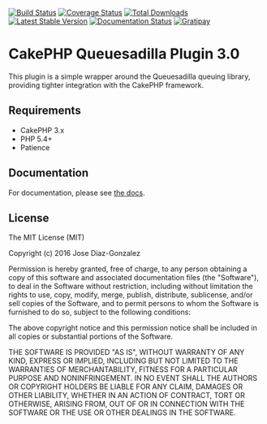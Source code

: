 [![Build Status](https://img.shields.io/travis/josegonzalez/cakephp-queuesadilla/master.svg?style=flat-square)](https://travis-ci.org/josegonzalez/cakephp-queuesadilla)
[![Coverage Status](https://img.shields.io/coveralls/josegonzalez/cakephp-queuesadilla.svg?style=flat-square)](https://coveralls.io/r/josegonzalez/cakephp-queuesadilla?branch=master)
[![Total Downloads](https://img.shields.io/packagist/dt/josegonzalez/cakephp-queuesadilla.svg?style=flat-square)](https://packagist.org/packages/josegonzalez/cakephp-queuesadilla)
[![Latest Stable Version](https://img.shields.io/packagist/v/josegonzalez/cakephp-queuesadilla.svg?style=flat-square)](https://packagist.org/packages/josegonzalez/cakephp-queuesadilla)
[![Documentation Status](https://readthedocs.org/projects/cakephp-queuesadilla/badge/?version=latest&style=flat-square)](https://readthedocs.org/projects/cakephp-queuesadilla/?badge=latest)
[![Gratipay](https://img.shields.io/gratipay/josegonzalez.svg?style=flat-square)](https://gratipay.com/~josegonzalez/)

# CakePHP Queuesadilla Plugin 3.0

This plugin is a simple wrapper around the Queuesadilla queuing library, providing tighter integration with the CakePHP framework.

## Requirements

* CakePHP 3.x
* PHP 5.4+
* Patience

## Documentation

For documentation, please see [the docs](https://cakephp-queuesadilla.readthedocs.org/en/latest/).

## License

The MIT License (MIT)

Copyright (c) 2016 Jose Diaz-Gonzalez

Permission is hereby granted, free of charge, to any person obtaining a copy
of this software and associated documentation files (the "Software"), to deal
in the Software without restriction, including without limitation the rights
to use, copy, modify, merge, publish, distribute, sublicense, and/or sell
copies of the Software, and to permit persons to whom the Software is
furnished to do so, subject to the following conditions:

The above copyright notice and this permission notice shall be included in
all copies or substantial portions of the Software.

THE SOFTWARE IS PROVIDED "AS IS", WITHOUT WARRANTY OF ANY KIND, EXPRESS OR
IMPLIED, INCLUDING BUT NOT LIMITED TO THE WARRANTIES OF MERCHANTABILITY,
FITNESS FOR A PARTICULAR PURPOSE AND NONINFRINGEMENT. IN NO EVENT SHALL THE
AUTHORS OR COPYRIGHT HOLDERS BE LIABLE FOR ANY CLAIM, DAMAGES OR OTHER
LIABILITY, WHETHER IN AN ACTION OF CONTRACT, TORT OR OTHERWISE, ARISING FROM,
OUT OF OR IN CONNECTION WITH THE SOFTWARE OR THE USE OR OTHER DEALINGS IN
THE SOFTWARE.
